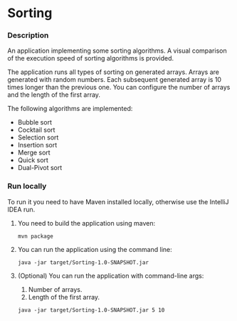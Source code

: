 # Sorting

### Description

An application implementing some sorting algorithms.
A visual comparison of the execution speed of sorting algorithms is provided.

The application runs all types of sorting on generated arrays.
Arrays are generated with random numbers. 
Each subsequent generated array is 10 times longer than the previous one.
You can configure the number of arrays and the length of the first array.

The following algorithms are implemented:
* Bubble sort
* Cocktail sort
* Selection sort
* Insertion sort
* Merge sort
* Quick sort
* Dual-Pivot sort

### Run locally

To run it you need to have Maven installed locally, 
otherwise use the IntelliJ IDEA run.

1. You need to build the application using maven: 
    ```
    mvn package
    ```
2. You can run the application using the command line: 
    ```
    java -jar target/Sorting-1.0-SNAPSHOT.jar
    ```

3. (Optional) You can run the application with command-line args:
   1. Number of arrays.
   2. Length of the first array.
    ```
    java -jar target/Sorting-1.0-SNAPSHOT.jar 5 10
    ```